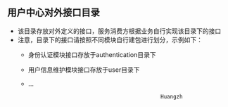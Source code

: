 ## 用户中心对外接口目录


* 该目录存放对外定义的接口，服务消费方根据业务自行实现该目录下的接口
* 注意，目录下的接口请按照不同模块自行建包进行划分，示例如下：
    * 身份认证模块接口存放于authentication目录下
    * 用户信息维护模块接口存放于user目录下
    * ...
    
                                                    Huangzh
                                                        
                                                        
                                                   